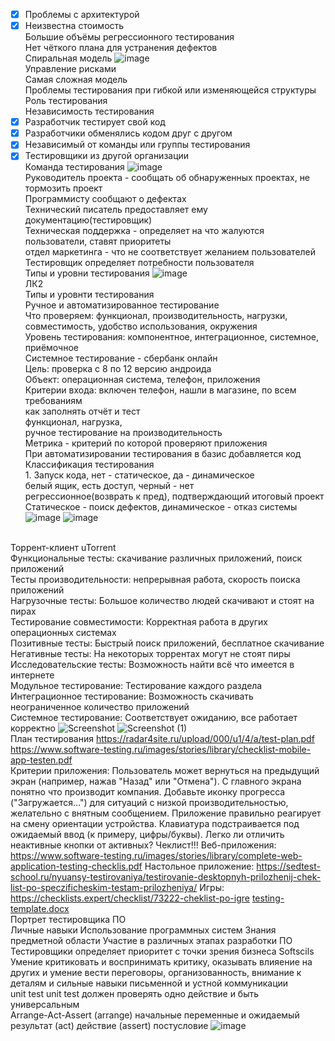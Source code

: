   - [X] Проблемы с архитектурой 
  - [X] Неизвестна стоимость
<br> Большие объёмы регрессионного тестирования
<br> Нет чёткого плана для устранения дефектов
<BR> Спиральная модель
  ![image](https://user-images.githubusercontent.com/50214016/213664565-c2fcbf8e-a7d7-4daf-937d-61bb9413cc3d.png)
<br> Управление рисками
<br> Самая сложная модель
  <br> Проблемы тестирования при гибкой или изменяющейся структуры
  <br> Роль тестирования
  <br> Независимость тестирования
  - [x] Разработчик тестирует свой код
  - [x] Разработчики обменялись кодом друг с другом
  - [x] Независимый от команды или группы тестирования
  - [x] Тестировщики из другой организации
  <br> Команда тестирования
  ![image](https://user-images.githubusercontent.com/50214016/213667248-e53166f2-0a59-4498-aa6a-a1a8d0912ac0.png)
<br> Руководитель проекта - сообщать об обнаруженных проектах, не тормозить проект
  <br> Программисту сообщают о дефектах
  <br> Технический писатель предоставляет ему документацию(тестировщик)
  <br> Техническая поддержка - определяет на что жалуются пользователи, ставят приоритеты
  <br> отдел маркетинга - что не соответствует желанием пользователей
  <br> Тестировщик определяет потребности пользователя
  <br> Типы и уровни тестирования
  ![image](https://user-images.githubusercontent.com/50214016/213669734-65e8bac1-8a69-4956-bc87-86110e618eae.png)
<BR> ЛК2
  <BR> Типы и уровнти тестирования
    <BR> Ручное и автоматизированное тестирование 
      <br> Что проверяем: функционал, производительность, нагрузки, совместимость, удобство использования, окружения
      <BR> Уровень тестирования: компонентное, интеграционное, системное, приёмочное
        <BR> Системное тестирование - сбербанк онлайн
          <BR> Цель: проверка с 8 по 12 версию андроида
            <BR> Объект: операционная система, телефон, приложения
              <BR> Критерии входа: включен телефон, нашли в магазине, по всем требованиям
                <BR> как заполнять отчёт и тест
                  <BR> функционал, нагрузка, 
                    <BR> ручное тестирование на производительность
                      <BR> Метрика - критерий по которой проверяют приложения
                        <BR> При автоматизировании тестирования в базис добавляется код
                          <BR> Классификация тестирования
                            <BR> 1. Запуск кода, нет - статическое, да - динамическое
                              <BR> белый ящик, есть доступ, черный - нет
                                <BR> регрессионное(возврать к пред), подтверждающий итоговый проект
                                  <BR> Статическое - поиск дефектов, динамическое - отказ системы
                                    ![image](https://user-images.githubusercontent.com/50214016/215058319-4244b3b4-7b26-4918-af8e-d555eb2f9bb1.png)
                                    ![image](https://user-images.githubusercontent.com/50214016/215058463-5e588c04-aed9-4ac5-b544-f258df3700e4.png)

<BR> Торрент-клиент uTorrent
  <BR> Функциональные тесты: скачивание различных приложений, поиск приложений
    <BR> Тесты производительности: непрерывная работа, скорость поиска приложений
      <BR> Нагрузочные тесты: Большое количество людей скачивают и стоят на пирах
        <BR> Тестирование совместимости: Корректная работа в других операционных системах
          <BR> Позитивные тесты: Быстрый поиск приложений, бесплатное скачивание
            <BR> Негативные тесты: На некоторых торрентах могут не стоят пиры
              <BR> Исследовательские тесты: Возможность найти всё что имеется в интернете
                <BR> Модульное тестирование: Тестирование каждого раздела
                  <BR> Интеграционное тестирование: Возможность скачивать неограниченное количество приложений
                    <BR> Системное тестирование: Соответствует ожиданию, все работает корректно 
![Screenshot](https://user-images.githubusercontent.com/97594123/219617686-a9e32a2a-f1f0-4be8-82e0-316e95e57f5f.png)
![Screenshot (1)](https://user-images.githubusercontent.com/97594123/219617692-539a9f05-95e6-45d7-bee2-15a89de9a62f.png)
<br> План тестирования
https://radar4site.ru/upload/000/u1/4/a/test-plan.pdf
https://www.software-testing.ru/images/stories/library/checklist-mobile-app-testen.pdf
<BR> Критерии приложения:
Пользователь может вернуться на предыдущий
экран (например, нажав "Назад" или
"Отмена").
 С главного экрана понятно что производит компания.
 Добавьте иконку прогресса ("Загружается…")
для ситуаций с низкой производительностью,
желательно с внятным сообщением.
Приложение правильно реагирует на смену
ориентации устройства.
Клавиатура подстраивается под ожидаемый
ввод (к примеру, цифры/буквы).
Легко ли отличить неактивные кнопки от
активных?
  Чеклист!!!
Веб-приложения: https://www.software-testing.ru/images/stories/library/complete-web-application-testing-checklis.pdf
Настольное приложение: https://sedtest-school.ru/nyuansy-testirovaniya/testirovanie-desktopnyh-prilozhenij-chek-list-po-speczificheskim-testam-prilozheniya/
Игры: https://checklists.expert/checklist/73222-cheklist-po-igre
[testing-template.docx](https://github.com/qune4q/6sem/files/10880762/testing-template.docx)
<br> Портрет тестировщика ПО
  <BR> Личные навыки
    Использование программных систем
    Знания предметной области
    Участие в различных этапах разработки ПО
Тестировщики определяет приоритет с точки зрения бизнеса
Softscils
    Умение критиковать и воспринимать критику, оказывать влияение на других и умение вести переговоры, организованность, внимание к деталям и сильные навыки письменной и устной коммуникации
    <br> unit test
unit test должен проверять одно действие и быть универсальным
    <br> Arrange-Act-Assert
    (arrange) начальные переменные и ожидаемый результат
    (act) действие
    (assert) постусловие
    ![image](https://user-images.githubusercontent.com/50214016/224287180-a1c61a9b-2f8f-443a-8b6a-cf319d272768.png)


